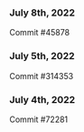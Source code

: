 ### July 8th, 2022

Commit #45878

### July 5th, 2022

Commit #314353


### July 4th, 2022

Commit #72281
